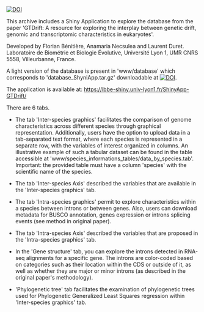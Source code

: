 [![DOI](https://zenodo.org/badge/706581407.svg)](https://zenodo.org/doi/10.5281/zenodo.10022520)

This archive includes a Shiny Application to explore the database from the paper 'GTDrift: A resource for exploring the interplay between genetic drift, genomic and transcriptomic characteristics in eukaryotes'.

Developed by Florian Bénitière, Anamaria Necsulea and Laurent Duret.
Laboratoire de Biométrie et Biologie Évolutive, Université Lyon 1, UMR CNRS 5558, Villeurbanne, France.

A light version of the database is present in 'www/database' which corresponds to 'database_ShyniApp.tar.gz' downloadable at [![DOI](https://zenodo.org/badge/DOI/10.5281/zenodo.10025399.svg)](https://doi.org/10.5281/zenodo.10025399).

The application is available at: <https://lbbe-shiny.univ-lyon1.fr/ShinyApp-GTDrift/>

There are 6 tabs.

-   The tab 'Inter-species graphics' facilitates the comparison of genome characteristics across different species through graphical representation. Additionally, users have the option to upload data in a tab-separated text format, where each species is represented in a separate row, with the variables of interest organized in columns. An illustrative example of such a tabular dataset can be found in the table accessible at 'www/species_informations_tables/data_by_species.tab'. Important: the provided table must have a column 'species' with the scientific name of the species.

-   The tab 'Inter-species Axis' described the variables that are available in the 'Inter-species graphics' tab.

-   The tab 'Intra-species graphics' permit to explore characteristics within a species between introns or between genes. Also, users can download metadata for BUSCO annotation, genes expression or introns splicing events (see method in original paper).

-   The tab 'Intra-species Axis' described the variables that are proposed in the 'Intra-species graphics' tab.
  
-   In the 'Gene structure' tab, you can explore the introns detected in RNA-seq alignments for a specific gene. The introns are color-coded based on categories such as their location within the CDS or outside of it, as well as whether they are major or minor introns (as described in the original paper's methodology).

-   'Phylogenetic tree' tab facilitates the examination of phylogenetic trees used for Phylogenetic Generalized Least Squares regression within 'Inter-species graphics' tab.
